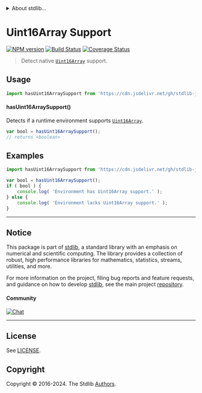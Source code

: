 <!--

@license Apache-2.0

Copyright (c) 2018 The Stdlib Authors.

Licensed under the Apache License, Version 2.0 (the "License");
you may not use this file except in compliance with the License.
You may obtain a copy of the License at

   http://www.apache.org/licenses/LICENSE-2.0

Unless required by applicable law or agreed to in writing, software
distributed under the License is distributed on an "AS IS" BASIS,
WITHOUT WARRANTIES OR CONDITIONS OF ANY KIND, either express or implied.
See the License for the specific language governing permissions and
limitations under the License.

-->


<details>
  <summary>
    About stdlib...
  </summary>
  <p>We believe in a future in which the web is a preferred environment for numerical computation. To help realize this future, we've built stdlib. stdlib is a standard library, with an emphasis on numerical and scientific computation, written in JavaScript (and C) for execution in browsers and in Node.js.</p>
  <p>The library is fully decomposable, being architected in such a way that you can swap out and mix and match APIs and functionality to cater to your exact preferences and use cases.</p>
  <p>When you use stdlib, you can be absolutely certain that you are using the most thorough, rigorous, well-written, studied, documented, tested, measured, and high-quality code out there.</p>
  <p>To join us in bringing numerical computing to the web, get started by checking us out on <a href="https://github.com/stdlib-js/stdlib">GitHub</a>, and please consider <a href="https://opencollective.com/stdlib">financially supporting stdlib</a>. We greatly appreciate your continued support!</p>
</details>

# Uint16Array Support

[![NPM version][npm-image]][npm-url] [![Build Status][test-image]][test-url] [![Coverage Status][coverage-image]][coverage-url] <!-- [![dependencies][dependencies-image]][dependencies-url] -->

> Detect native [`Uint16Array`][mdn-uint16array] support.



<section class="usage">

## Usage

```javascript
import hasUint16ArraySupport from 'https://cdn.jsdelivr.net/gh/stdlib-js/assert-has-uint16array-support@deno/mod.js';
```

#### hasUint16ArraySupport()

Detects if a runtime environment supports [`Uint16Array`][mdn-uint16array].

```javascript
var bool = hasUint16ArraySupport();
// returns <boolean>
```

</section>

<!-- /.usage -->

<section class="examples">

## Examples

<!-- eslint no-undef: "error" -->

```javascript
import hasUint16ArraySupport from 'https://cdn.jsdelivr.net/gh/stdlib-js/assert-has-uint16array-support@deno/mod.js';

var bool = hasUint16ArraySupport();
if ( bool ) {
    console.log( 'Environment has Uint16Array support.' );
} else {
    console.log( 'Environment lacks Uint16Array support.' );
}
```

</section>

<!-- /.examples -->



<!-- Section for related `stdlib` packages. Do not manually edit this section, as it is automatically populated. -->

<section class="related">

</section>

<!-- /.related -->

<!-- Section for all links. Make sure to keep an empty line after the `section` element and another before the `/section` close. -->


<section class="main-repo" >

* * *

## Notice

This package is part of [stdlib][stdlib], a standard library with an emphasis on numerical and scientific computing. The library provides a collection of robust, high performance libraries for mathematics, statistics, streams, utilities, and more.

For more information on the project, filing bug reports and feature requests, and guidance on how to develop [stdlib][stdlib], see the main project [repository][stdlib].

#### Community

[![Chat][chat-image]][chat-url]

---

## License

See [LICENSE][stdlib-license].


## Copyright

Copyright &copy; 2016-2024. The Stdlib [Authors][stdlib-authors].

</section>

<!-- /.stdlib -->

<!-- Section for all links. Make sure to keep an empty line after the `section` element and another before the `/section` close. -->

<section class="links">

[npm-image]: http://img.shields.io/npm/v/@stdlib/assert-has-uint16array-support.svg
[npm-url]: https://npmjs.org/package/@stdlib/assert-has-uint16array-support

[test-image]: https://github.com/stdlib-js/assert-has-uint16array-support/actions/workflows/test.yml/badge.svg?branch=v0.2.2
[test-url]: https://github.com/stdlib-js/assert-has-uint16array-support/actions/workflows/test.yml?query=branch:v0.2.2

[coverage-image]: https://img.shields.io/codecov/c/github/stdlib-js/assert-has-uint16array-support/main.svg
[coverage-url]: https://codecov.io/github/stdlib-js/assert-has-uint16array-support?branch=main

<!--

[dependencies-image]: https://img.shields.io/david/stdlib-js/assert-has-uint16array-support.svg
[dependencies-url]: https://david-dm.org/stdlib-js/assert-has-uint16array-support/main

-->

[chat-image]: https://img.shields.io/gitter/room/stdlib-js/stdlib.svg
[chat-url]: https://app.gitter.im/#/room/#stdlib-js_stdlib:gitter.im

[stdlib]: https://github.com/stdlib-js/stdlib

[stdlib-authors]: https://github.com/stdlib-js/stdlib/graphs/contributors

[cli-section]: https://github.com/stdlib-js/assert-has-uint16array-support#cli
[cli-url]: https://github.com/stdlib-js/assert-has-uint16array-support/tree/cli
[@stdlib/assert-has-uint16array-support]: https://github.com/stdlib-js/assert-has-uint16array-support/tree/main

[umd]: https://github.com/umdjs/umd
[es-module]: https://developer.mozilla.org/en-US/docs/Web/JavaScript/Guide/Modules

[deno-url]: https://github.com/stdlib-js/assert-has-uint16array-support/tree/deno
[deno-readme]: https://github.com/stdlib-js/assert-has-uint16array-support/blob/deno/README.md
[umd-url]: https://github.com/stdlib-js/assert-has-uint16array-support/tree/umd
[umd-readme]: https://github.com/stdlib-js/assert-has-uint16array-support/blob/umd/README.md
[esm-url]: https://github.com/stdlib-js/assert-has-uint16array-support/tree/esm
[esm-readme]: https://github.com/stdlib-js/assert-has-uint16array-support/blob/esm/README.md
[branches-url]: https://github.com/stdlib-js/assert-has-uint16array-support/blob/main/branches.md

[stdlib-license]: https://raw.githubusercontent.com/stdlib-js/assert-has-uint16array-support/main/LICENSE

[mdn-uint16array]: https://developer.mozilla.org/en-US/docs/Web/JavaScript/Reference/Global_Objects/Uint16Array

</section>

<!-- /.links -->

